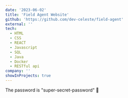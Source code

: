 ```yaml
---
date: '2023-06-02'
title: 'Field Agent Website'
github: 'https://github.com/dev-celeste/field-agent'
external: ''
tech:
  - HTML
  - CSS
  - REACT
  - Javascript
  - SQL
  - Java
  - Docker
  - RESTful api
company: ''
showInProjects: true
---
```


The password is "super-secret-password" 🤫
